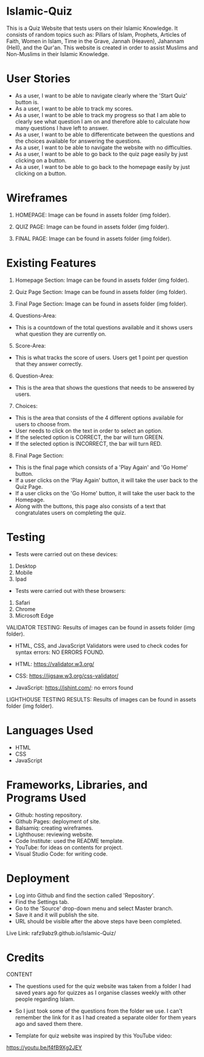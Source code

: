 # Islamic-Quiz

This is a Quiz Website that tests users on their Islamic Knowledge. It consists of random topics such as: Pillars of Islam,  Prophets, Articles of Faith, Women in Islam, Time in the Grave, Jannah (Heaven), Jahannam (Hell), and the Qur'an. This website is created in order to assist Muslims and Non-Muslims in their Islamic Knowledge. 

# User Stories
- As a user, I want to be able to navigate clearly where the 'Start Quiz' button is.
- As a user, I want to be able to track my scores.
- As a user, I want to be able to track my progress so that I am able to clearly see what question I am on and therefore able to calculate how many questions I have left to answer. 
- As a user, I want to be able to differenticate between the questions and the choices available for answering the questions. 
- As a user, I want to be able to navigate the website with no difficulties. 
- As a user, I want to be able to go back to the quiz page easily by just clicking on a button.
- As a user, I want to be able to go back to the homepage easily by just clicking on a button.


# Wireframes

1. HOMEPAGE: Image can be found in assets folder (img folder).

2. QUIZ PAGE: Image can be found in assets folder (img folder).

3. FINAL PAGE: Image can be found in assets folder (img folder).




# Existing Features

1. Homepage Section: Image can be found in assets folder (img folder).

2. Quiz Page Section: Image can be found in assets folder (img folder).

3. Final Page Section: Image can be found in assets folder (img folder).


4. Questions-Area:
- This is a countdown of the total questions available and it shows users what question they are currently on.

5. Score-Area:
- This is what tracks the score of users. Users get 1 point per question that they answer correctly. 

6. Question-Area:
- This is the area that shows the questions that needs to be answered by users.

7. Choices:
- This is the area that consists of the 4 different options available for users to choose from.
- User needs to click on the text in order to select an option. 
- If the selected option is CORRECT, the bar will turn GREEN.
- If the selected option is INCORRECT, the bar will turn RED.

8. Final Page Section:
- This is the final page which consists of a 'Play Again' and 'Go Home' button. 
- If a user clicks on the 'Play Again' button, it will take the user back to the Quiz Page.
- If a user clicks on the 'Go Home' button, it will take the user back to the Homepage. 
- Along with the buttons, this page also consists of a text that congratulates users on completing the quiz. 

# Testing

- Tests were carried out on these devices:

1. Desktop
2. Mobile
3. Ipad

- Tests were carried out with these browsers:

1. Safari
2. Chrome
3. Microsoft Edge

VALIDATOR TESTING: Results of images can be found in assets folder (img folder).

- HTML, CSS, and JavaScript Validators were used to check codes for syntax errors: NO ERRORS FOUND. 

- HTML: https://validator.w3.org/

- CSS: https://jigsaw.w3.org/css-validator/

- JavaScript: https://jshint.com/: no errors found

LIGHTHOUSE TESTING RESULTS: Results of images can be found in assets folder (img folder).


# Languages Used

- HTML
- CSS
- JavaScript

# Frameworks, Libraries, and Programs Used

- Github: hosting repository.
- Github Pages: deployment of site.
- Balsamiq: creating wireframes.
- Lighthouse: reviewing website.
- Code Institute: used the README template.
- YouTube: for ideas on contents for project. 
- Visual Studio Code: for writing code.

# Deployment

- Log into Github and find the section called 'Repository'.
- Find the Settings tab.
- Go to the 'Source' drop-down menu and select Master branch.
- Save it and it will publish the site.
- URL should be visible after the above steps have been completed.

Live Link: rafz9abz9.github.io/Islamic-Quiz/

# Credits

CONTENT

- The questions used for the quiz website was taken from a folder I had saved years ago for quizzes as I organise classes weekly with other people regarding Islam. 

- So I just took some of the questions from the folder we use. I can't remember the link for it as I had created a separate older for them years ago and saved them there. 

- Template for quiz website was inspired by this YouTube video: 

https://youtu.be/f4fB9Xg2JEY










